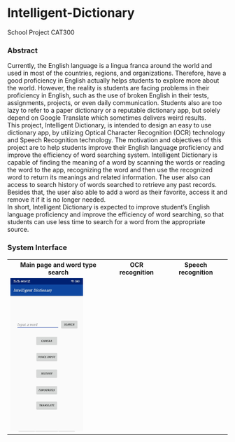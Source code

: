 # Intelligent-Dictionary
School Project CAT300

### Abstract
Currently, the English language is a lingua franca around the world and used in most of the countries, regions, and organizations. Therefore, have a good proficiency in English actually helps students to explore more about the world. However, the reality is students are facing problems in their proficiency in English, such as the use of broken English in their tests, assignments, projects, or even daily communication. Students also are too lazy to refer to a paper dictionary or a reputable dictionary app, but solely depend on Google Translate which sometimes delivers weird results.\
	This project, Intelligent Dictionary, is intended to design an easy to use dictionary app, by utilizing Optical Character Recognition (OCR) technology and Speech Recognition technology. The motivation and objectives of this project are to help students improve their English language proficiency and improve the efficiency of word searching system. Intelligent Dictionary is capable of finding the meaning of a word by scanning the words or reading the word to the app, recognizing the word and then use the recognized word to return its meanings and related information. The user also can access to search history of words searched to retrieve any past records. Besides that, the user also able to add a word as their favorite, access it and remove it if it is no longer needed.\
	In short, Intelligent Dictionary is expected to improve student’s English language proficiency and improve the efficiency of word searching, so that students can use less time to search for a word from the appropriate source.

### System Interface
<table width="100%";>
  <tr>
    <th>Main page and word type search</th>
    <th>OCR recognition</th> 
    <th>Speech recognition</th>
  </tr>
  <tr>
    <td><img src="/result/main.png" height="350px"></td>
    <td><img src="/result/ocr.png" height="350px></td>
    <td><img src="/result/speech.png" height="350px></td>
  </tr>
  <tr>
    <th>Searched history list</th>
    <th>Favorite list</th>
    <th>Word meaning page</th>
  </tr>
  <tr>
    <td><img src="/result/history.png" height="350px></td>
    <td><img src="/result/favorite.png" height="350px></td>
    <td><img src="/result/meaning.png" height="350px></td>
  </tr>
</table>
